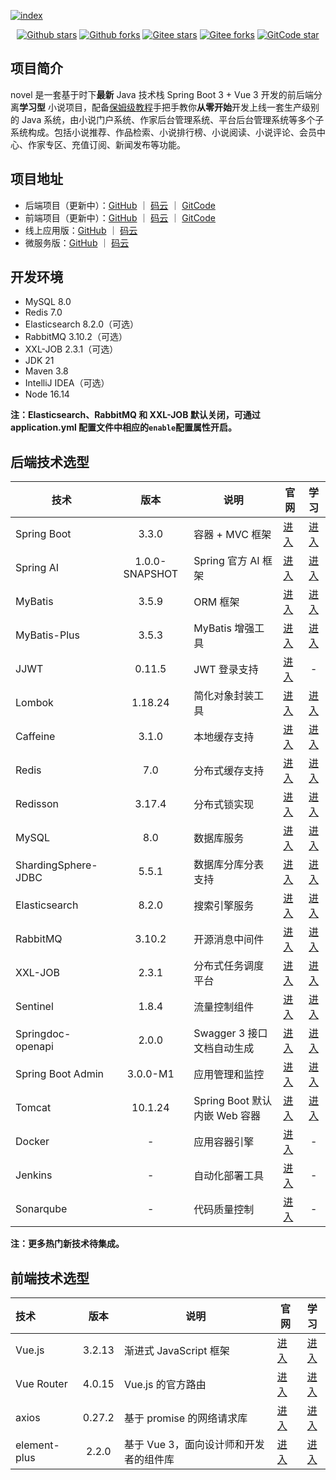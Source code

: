 [![index]( https://youdoc.github.io/img/tencent.jpg )]( https://cloud.tencent.com/act/cps/redirect?redirect=2446&cps_key=736e609d66e0ac4e57813316cec6fd0b&from=console )

<p align="center">
    <a href='https://github.com/201206030/novel'><img alt="Github stars" src="https://img.shields.io/github/stars/201206030/novel?logo=github"></a>
    <a href='https://github.com/201206030/novel'><img alt="Github forks" src="https://img.shields.io/github/forks/201206030/novel?logo=github"></a>
    <a href='https://gitee.com/novel_dev_team/novel'><img alt="Gitee stars" src="https://gitee.com/novel_dev_team/novel/badge/star.svg?theme=gitee"></a>
    <a href='https://gitee.com/novel_dev_team/novel'><img alt="Gitee forks" src="https://gitee.com/novel_dev_team/novel/badge/fork.svg?theme=gitee"></a>
    <a href='https://gitcode.com/opennovel/novel-front-web'><img alt="GitCode star" src="https://gitcode.com/opennovel/novel-front-web/star/badge.svg"></a>

</p>

## 项目简介

novel 是一套基于时下**最新** Java 技术栈 Spring Boot 3 + Vue 3 开发的前后端分离**学习型**
小说项目，配备[保姆级教程](https://docs.xxyopen.com/course/novel)手把手教你**从零开始**开发上线一套生产级别的 Java
系统，由小说门户系统、作家后台管理系统、平台后台管理系统等多个子系统构成。包括小说推荐、作品检索、小说排行榜、小说阅读、小说评论、会员中心、作家专区、充值订阅、新闻发布等功能。

## 项目地址

- 后端项目（更新中）：[GitHub](https://github.com/201206030/novel) ｜ [码云](https://gitee.com/novel_dev_team/novel) ｜ [GitCode](https://gitcode.com/opennovel/novel)
- 前端项目（更新中）：[GitHub](https://github.com/201206030/novel-front-web)
  ｜ [码云](https://gitee.com/novel_dev_team/novel-front-web) ｜ [GitCode](https://gitcode.com/opennovel/novel-front-web)
- 线上应用版：[GitHub](https://github.com/201206030/novel-plus) ｜ [码云](https://gitee.com/novel_dev_team/novel-plus)
- 微服务版：[GitHub](https://github.com/201206030/novel-cloud) ｜ [码云](https://gitee.com/novel_dev_team/novel-cloud)

## 开发环境

- MySQL 8.0
- Redis 7.0
- Elasticsearch 8.2.0（可选）
- RabbitMQ 3.10.2（可选）
- XXL-JOB 2.3.1（可选）
- JDK 21
- Maven 3.8
- IntelliJ IDEA（可选）
- Node 16.14

**注：Elasticsearch、RabbitMQ 和 XXL-JOB 默认关闭，可通过 application.yml 配置文件中相应的`enable`配置属性开启。**

## 后端技术选型

| 技术                  |      版本      | 说明                      | 官网                              |                                                            学习                                                            |
|---------------------|:------------:|-------------------------| ------------------------------------ |:------------------------------------------------------------------------------------------------------------------------:|
| Spring Boot         |    3.3.0     | 容器 + MVC 框架             | [进入](https://spring.io/projects/spring-boot) |                            [进入](https://docs.spring.io/spring-boot/docs/3.0.0/reference/html)                            |
| Spring AI           |    1.0.0-SNAPSHOT     | Spring 官方 AI 框架         | [进入](https://spring.io/projects/spring-ai) |                                                          [进入](https://docs.spring.io/spring-ai/reference/)                                                          |
| MyBatis             |    3.5.9     | ORM 框架                  | [进入](http://www.mybatis.org)               |                                    [进入](https://mybatis.org/mybatis-3/zh/index.html)                                     |
| MyBatis-Plus        |    3.5.3     | MyBatis 增强工具            | [进入](https://baomidou.com/)                |                                         [进入](https://baomidou.com/pages/24112f/)                                         |
| JJWT                |    0.11.5    | JWT 登录支持                | [进入](https://github.com/jwtk/jjwt)         |                                                            -                                                             |
| Lombok              |   1.18.24    | 简化对象封装工具                | [进入](https://github.com/projectlombok/lombok) |                                       [进入](https://projectlombok.org/features/all)                                       |
| Caffeine            |    3.1.0     | 本地缓存支持                  | [进入](https://github.com/ben-manes/caffeine)            |                               [进入](https://github.com/ben-manes/caffeine/wiki/Home-zh-CN)                                |
| Redis               |     7.0      | 分布式缓存支持                 | [进入](https://redis.io)                |                                               [进入](https://redis.io/docs)                                                |
| Redisson            |    3.17.4    | 分布式锁实现                  | [进入](https://github.com/redisson/redisson)               |                            [进入](https://github.com/redisson/redisson/wiki/%E7%9B%AE%E5%BD%95)                            |
| MySQL               |     8.0      | 数据库服务                   | [进入](https://www.mysql.com)               |                     [进入](https://docs.oracle.com/en-us/iaas/mysql-database/doc/getting-started.html)                     |
| ShardingSphere-JDBC |    5.5.1     | 数据库分库分表支持               | [进入](https://shardingsphere.apache.org)               |                            [进入](https://shardingsphere.apache.org/document/5.1.1/cn/overview)                            |
| Elasticsearch       |    8.2.0     | 搜索引擎服务                  | [进入](https://www.elastic.co)               |                     [进入](https://www.elastic.co/guide/en/elasticsearch/reference/current/index.html)                     |
| RabbitMQ            |    3.10.2    | 开源消息中间件                 | [进入](https://www.rabbitmq.com)               |                             [进入](https://www.rabbitmq.com/tutorials/tutorial-one-java.html)                              |
| XXL-JOB             |    2.3.1     | 分布式任务调度平台               | [进入](https://www.xuxueli.com/xxl-job)               |                                          [进入](https://www.xuxueli.com/xxl-job)                                           |
| Sentinel            |    1.8.4     | 流量控制组件                  | [进入](https://github.com/alibaba/Sentinel)              |                            [进入](https://github.com/alibaba/Sentinel/wiki/%E4%B8%BB%E9%A1%B5)                             |
| Springdoc-openapi   |    2.0.0     | Swagger 3 接口文档自动生成      | [进入](https://github.com/springdoc/springdoc-openapi)              |                                               [进入](https://springdoc.org/)                                               |
| Spring Boot Admin   |   3.0.0-M1   | 应用管理和监控                 | [进入](https://github.com/codecentric/spring-boot-admin)              |                              [进入](https://codecentric.github.io/spring-boot-admin/3.0.0-M1)                              |
| Tomcat              | 10.1.24 | Spring Boot 默认内嵌 Web 容器 | [进入](https://tomcat.apache.org) |                                       [进入](https://tomcat.apache.org/tomcat-10.1-doc/index.html)                                       |
| Docker              |      -       | 应用容器引擎                  | [进入](https://www.docker.com/)             |                                                            -                                                             |
| Jenkins             |      -       | 自动化部署工具                 | [进入](https://github.com/jenkinsci/jenkins) |                                                            -                                                             |
| Sonarqube           |      -       | 代码质量控制                  | [进入](https://www.sonarqube.org/)          |                                                            -                                                             |

**注：更多热门新技术待集成。**

## 前端技术选型

| 技术               |  版本   | 说明                       | 官网                                |                        学习                         |
| :----------------- | :-----: | -------------------------- | --------------------------------------- | :-------------------------------------------------: |
| Vue.js        |  3.2.13  | 渐进式 JavaScript 框架 | [进入](https://vuejs.org)  |   [进入](https://staging-cn.vuejs.org/guide/introduction.html)    |
| Vue Router            |  4.0.15  | Vue.js 的官方路由                    | [进入](https://router.vuejs.org)                  | [进入](https://router.vuejs.org/zh/guide/) |
| axios       |  0.27.2  | 基于 promise 的网络请求库               | [进入](https://axios-http.com)                  |     [进入](https://axios-http.com/zh/docs/intro)      |
| element-plus               | 2.2.0  | 基于 Vue 3，面向设计师和开发者的组件库   | [进入](https://element-plus.org)            |   [进入](https://element-plus.org/zh-CN/guide/design.html)   |
